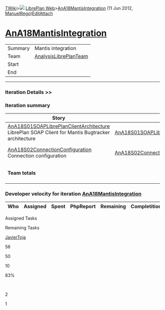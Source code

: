 [TWiki](/twiki/Main/WebHome)&gt;![](/twiki/TWiki/TWikiDocGraphics/web-bg-small.gif) [LibrePlan Web](/twiki/LibrePlan/WebHome)&gt;[AnA18MantisIntegration](http://wiki.libreplan-enterprise.com/twiki/LibrePlan/AnA18MantisIntegration "Topic revision: 2 (11 Jun 2012 - 09:59:24)") (11 Jun 2012, [ManuelRego](/twiki/Main/ManuelRego))[Edit](http://wiki.libreplan-enterprise.com/twiki/bin/edit/LibrePlan/AnA18MantisIntegration?t=1520337863 "Edit this topic text")[Attach](/twiki/bin/attach/LibrePlan/AnA18MantisIntegration "Attach an image or document to this topic")

 [AnA18MantisIntegration](/twiki/LibrePlan/AnA18MantisIntegration)
====================================================================================================================



|         |                                                                          |
|---------|--------------------------------------------------------------------------|
| Summary | Mantis integration                                                       |
| Team    | [AnalysisLibrePlanTeam](/twiki/LibrePlan/AnalysisLibrePlanTeam) |
| Start   |                                                                          |
| End     |                                                                          |

------------------------------------------------------------------------

[](/twiki/LibrePlan)

### Iteration Details &gt;&gt;

###  Iteration summary

<table>
<colgroup>
<col width="8%" />
<col width="8%" />
<col width="8%" />
<col width="8%" />
<col width="8%" />
<col width="8%" />
<col width="8%" />
<col width="8%" />
<col width="8%" />
<col width="8%" />
<col width="8%" />
<col width="8%" />
</colgroup>
<thead>
<tr class="header">
<th>Story</th>
<th>FEA</th>
<th>Estimate</th>
<th>Spent</th>
<th>PhpReport</th>
<th>ToDo</th>
<th>Progress</th>
<th>Done</th>
<th>Overrun</th>
<th>Completion</th>
<th>Developer</th>
<th>Reviewer</th>
</tr>
</thead>
<tbody>
<tr class="odd">
<td><a href="/twiki/LibrePlan/AnA18S01SOAPLibrePlanClientArchitecture">AnA18S01SOAPLibrePlanClientArchitecture</a><br />
LibrePlan SOAP Client for Mantis Bugtracker architecture</td>
<td><a href="/twiki/LibrePlan/AnA18S01SOAPLibrePlanClientArchitecture">AnA18S01SOAPLibrePlanClientArchitecture</a></td>
<td><strong>40</strong></td>
<td><strong>30</strong></td>
<td><strong>0</strong></td>
<td><strong>10</strong></td>
<td><table>
<tbody>
<tr class="odd">
<td> </td>
<td> </td>
<td> </td>
<td> </td>
<td> </td>
<td> </td>
<td> </td>
<td> </td>
<td> </td>
<td> </td>
</tr>
</tbody>
</table></td>
<td>75%</td>
<td>0%</td>
<td>In progress</td>
<td><a href="/twiki/Main/JavierToja">JavierToja</a></td>
<td><a href="/twiki/Main/JavierMoran">JavierMoran</a></td>
</tr>
<tr class="even">
<td><a href="/twiki/LibrePlan/AnA18S02ConnectionConfiguration">AnA18S02ConnectionConfiguration</a><br />
Connection configuration</td>
<td><a href="/twiki/LibrePlan/AnA18S02ConnectionConfiguration">AnA18S02ConnectionConfiguration</a></td>
<td><strong>16</strong></td>
<td><strong>20</strong></td>
<td><strong>0</strong></td>
<td><strong>0</strong></td>
<td><table>
<tbody>
<tr class="odd">
<td><img src="/twiki/TWiki/SmiliesPlugin/smile.gif" title="smile" alt="smile" /></td>
</tr>
</tbody>
</table></td>
<td>100%</td>
<td>+25%</td>
<td>Acceptance</td>
<td><a href="/twiki/Main/JavierToja">JavierToja</a></td>
<td><a href="/twiki/Main/JavierMoran">JavierMoran</a></td>
</tr>
<tr class="odd">
<td><strong>Team totals</strong></td>
<td> </td>
<td><strong>56</strong></td>
<td><strong>50</strong></td>
<td><strong>0</strong></td>
<td><strong>10</strong></td>
<td><table>
<tbody>
<tr class="odd">
<td> </td>
<td> </td>
<td> </td>
<td> </td>
<td> </td>
<td> </td>
<td> </td>
<td> </td>
<td> </td>
<td> </td>
</tr>
</tbody>
</table></td>
<td>83%</td>
<td>+7%</td>
<td> </td>
<td> </td>
<td> </td>
</tr>
</tbody>
</table>

###  Developer velocity for iteration [AnA18MantisIntegration](/twiki/LibrePlan/AnA18MantisIntegration)

| Who | Assigned | Spent | PhpReport | Remaining | Completition |     |
|-----|----------|-------|-----------|-----------|--------------|-----|

Assigned Tasks

Remaining Tasks

[JavierToja](/twiki/Main/JavierToja)

56

50

10

83%

 

2

1
